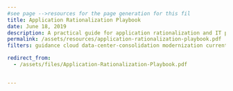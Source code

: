 ```yaml
---
#see page -->resources for the page generation for this fil
title: Application Rationalization Playbook
date: June 18, 2019
description: A practical guide for application rationalization and IT portfolio management under Cloud Smart. It is intended to help Portfolio Managers think through their agency’s approach to IT modernization.
permalink: /assets/resources/application-rationalization-playbook.pdf
filters: guidance cloud data-center-consolidation modernization current

redirect_from:
  - /assets/files/Application-Rationalization-Playbook.pdf


---
```

